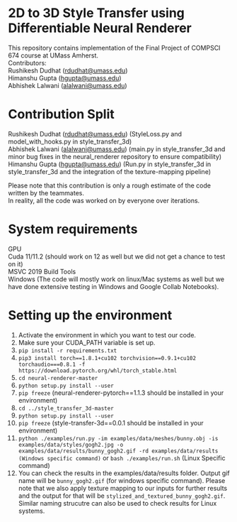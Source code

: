 # 2D to 3D Style Transfer using Differentiable Neural Renderer

This repository contains implementation of the Final Project of COMPSCI 674 course at UMass Amherst. <br>
Contributors: <br>
Rushikesh Dudhat (rdudhat@umass.edu) <br>
Himanshu Gupta (hgupta@umass.edu) <br>
Abhishek Lalwani (alalwani@umass.edu) <br>

# Contribution Split

Rushikesh Dudhat (rdudhat@umass.edu) (StyleLoss.py and model_with_hooks.py in style_transfer_3d) </br>
Abhishek Lalwani (alalwani@umass.edu) (main.py in style_transfer_3d and minor bug fixes in the neural_renderer repository to ensure compatibility) </br>
Himanshu Gupta (hgupta@umass.edu) (Run.py in style_transfer_3d in style_transfer_3d and the integration of the texture-mapping pipeline) </br>

Please note that this contribution is only a rough estimate of the code written by the teammates.</br>
In reality, all the code was worked on by everyone over iterations. </br>


# System requirements

GPU </br>
Cuda 11/11.2 (should work on 12 as well but we did not get a chance to test on it) </br>
MSVC 2019 Build Tools </br>
Windows (The code will mostly work on linux/Mac systems as well but we have done extensive testing in Windows and Google Collab Notebooks). </br>

# Setting up the environment
1. Activate the environment in which you want to test our code.
2. Make sure your CUDA_PATH variable is set up.
3. `pip install -r requirements.txt`
4. `pip3 install torch==1.8.1+cu102 torchvision==0.9.1+cu102 torchaudio===0.8.1 -f https://download.pytorch.org/whl/torch_stable.html`
5. `cd neural-renderer-master`
6. `python setup.py install --user`
7. `pip freeze` (neural-renderer-pytorch==1.1.3 should be installed in your environment)
8. `cd ../style_transfer_3d-master`
9. `python setup.py install --user`
10. `pip freeze` (style-transfer-3d==0.0.1 should be installed in your environment)
11. `python ./examples/run.py -im examples/data/meshes/bunny.obj -is examples/data/styles/gogh2.jpg -o examples/data/results/bunny_gogh2.gif -rd examples/data/results (Windows specific command)` or `bash ./examples/run.sh` (Linux Specific command)
12. You can check the results in the examples/data/results folder. Output gif name will be `bunny_gogh2.gif` (for windows specific command). Please note that we also apply texture mapping to our inputs for further results and the output for that will be `stylized_and_textured_bunny_gogh2.gif`. Similar naming strucutre can also be used to check results for Linux systems.





